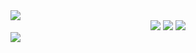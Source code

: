 
<img src="https://capsule-render.vercel.app/api?type=waving&color=ECDC7A&height=140&section=header&text=Jae0o&animation=twinkling&fontSize=30"/>

<div align="center">
<img src="https://img.shields.io/badge/HTML5-E34F26?style=flat-square&logo=HTML5&logoColor=white"/></a>
<img src="https://img.shields.io/badge/CSS3-1572B6?style=flat-square&logo=CSS3&logoColor=white"/></a>
<img src="https://img.shields.io/badge/Javascript-F7DF1E?style=flat-square&logo=Javascript&logoColor=white"/></a>
</div>




<img src="https://capsule-render.vercel.app/api?type=waving&color=ECDC7A&height=100&section=footer&text=&fontSize=90"/>
